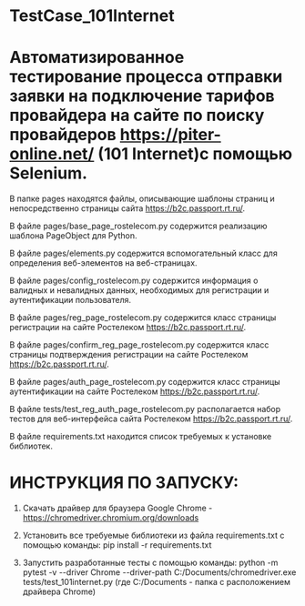 # TestCase_101Internet
# Автоматизированное тестирование процесса отправки заявки на подключение тарифов провайдера на сайте по поиску провайдеров https://piter-online.net/ (101 Internet)с помощью Selenium.
В папке pages находятся файлы, описывающие шаблоны страниц и непосредственно страницы сайта https://b2c.passport.rt.ru/.

В файле pages/base_page_rostelecom.py содержится реализацию шаблона PageObject для Python.

В файле pages/elements.py содержится вспомогательный класс для определения веб-элементов на веб-страницах.

В файле pages/config_rostelecom.py содержится информация о валидных и невалидных данных, необходимых для регистрации и аутентификации пользователя.

В файле pages/reg_page_rostelecom.py содержится класс страницы регистрации на сайте Ростелеком https://b2c.passport.rt.ru/.

В файле pages/confirm_reg_page_rostelecom.py содержится класс страницы подтверждения регистрации на сайте Ростелеком https://b2c.passport.rt.ru/.

В файле pages/auth_page_rostelecom.py содержится класс страницы аутентификации на сайте Ростелеком https://b2c.passport.rt.ru/.

В файле tests/test_reg_auth_page_rostelecom.py располагается набор тестов для веб-интерфейса сайта Ростелеком https://b2c.passport.rt.ru/.

В файле requirements.txt находится список требуемых к установке библиотек.

# ИНСТРУКЦИЯ ПО ЗАПУСКУ:
1. Скачать драйвер для браузера Google Chrome - https://chromedriver.chromium.org/downloads

2. Установить все требуемые библиотеки из файла requirements.txt с помощью команды:
pip install -r requirements.txt

3. Запустить разработанные тесты с помощью команды:
python -m pytest -v --driver Chrome --driver-path C:/Documents/chromedriver.exe tests/test_101internet.py
(где C:/Documents - папка с расположением драйвера Chrome)
